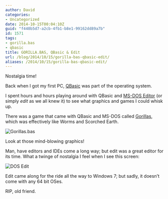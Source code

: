 ```yaml
---
author: David
categories:
- Uncategorized
date: 2014-10-15T00:04:10Z
guid: "f440b5d7-a2cb-4fb1-b8e1-99162dd89a7b"
id: 1571
tags:
- gorilla.bas
- qbasic
title: GORILLA.BAS, QBasic & Edit
url: /blog/2014/10/15/gorilla-bas-qbasic-edit/
aliases: /2014/10/15/gorilla-bas-qbasic-edit/
---
```


Nostalgia time!

Back when I got my first PC, <a href="https://en.wikipedia.org/wiki/QBasic" target="_blank">QBasic</a> was part of the operating system.

I spent hours and hours playing around with QBasic and <a href="https://en.wikipedia.org/wiki/MS-DOS_Editor" target="_blank">MS-DOS Editor</a> (or simply _edit_ as we all knew it) to see what graphics and games I could whisk up.

There was a game that came with QBasic and MS-DOS called <a href="https://en.wikipedia.org/wiki/Gorillas_%28video_game%29" target="_blank">Gorillas</a>, which was effectively like Worms and Scorched Earth.

![Gorillas.bas](/wp-content/uploads/2014/10/Gorillas_screenshot.png)

Look at those mind-blowing graphics!

Man, have editors and IDEs come a long way; but edit was a great editor for its time. What a twinge of nostalgia I feel when I see this screen:

![DOS Edit](/wp-content/uploads/2014/10/doseditwindow.jpg)

Edit came along for the ride all the way to Windows 7; but sadly, it doesn’t come with any 64 bit OSes.

RIP, old friend.

